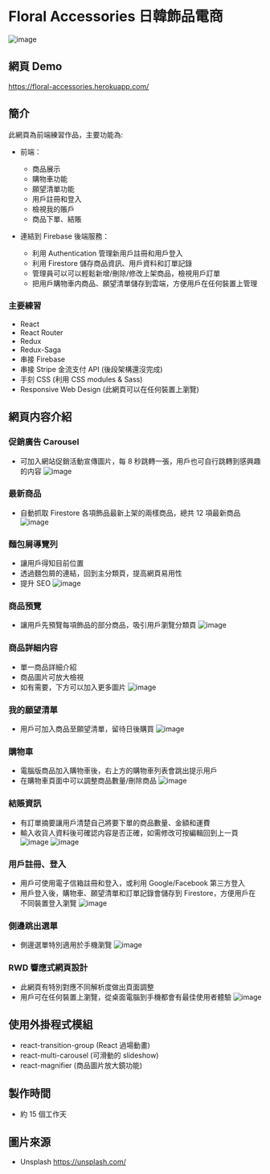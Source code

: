 # Floral Accessories 日韓飾品電商

![image](https://github.com/penguinff/readme_pictures/blob/bb5f466a2b1e53f8dbf005d7da9519687cee986c/floral-accessories/homepage.PNG)

## 網頁 Demo

https://floral-accessories.herokuapp.com/

## 簡介

此網頁為前端練習作品，主要功能為:

- 前端：

  - 商品展示
  - 購物車功能
  - 願望清單功能
  - 用戶註冊和登入
  - 檢視我的賬戶
  - 商品下單、結賬

- 連結到 Firebase 後端服務：
  - 利用 Authentication 管理新用戶註冊和用戶登入
  - 利用 Firestore 儲存商品資訊、用戶資料和訂單記錄
  - 管理員可以可以輕鬆新增/刪除/修改上架商品，檢視用戶訂單
  - 把用戶購物車内商品、願望清單儲存到雲端，方便用戶在任何裝置上管理

### 主要練習

- React
- React Router
- Redux
- Redux-Saga
- 串接 Firebase
- 串接 Stripe 金流支付 API (後段架構還沒完成)
- 手刻 CSS (利用 CSS modules & Sass)
- Responsive Web Design (此網頁可以在任何裝置上瀏覽)

## 網頁内容介紹

### 促銷廣告 Carousel

- 可加入網站促銷活動宣傳圖片，每 8 秒跳轉一張，用戶也可自行跳轉到感興趣的内容
  ![image](https://github.com/penguinff/readme_pictures/blob/bb5f466a2b1e53f8dbf005d7da9519687cee986c/floral-accessories/carousel.PNG)

### 最新商品

- 自動抓取 Firestore 各項飾品最新上架的兩樣商品，總共 12 項最新商品
  ![image](https://github.com/penguinff/readme_pictures/blob/bb5f466a2b1e53f8dbf005d7da9519687cee986c/floral-accessories/new_arrival.PNG)

### 麵包屑導覽列

- 讓用戶得知目前位置
- 透過麵包屑的連結，回到主分類頁，提高網頁易用性
- 提升 SEO
  ![image](https://github.com/penguinff/readme_pictures/blob/bb5f466a2b1e53f8dbf005d7da9519687cee986c/floral-accessories/breadcrubm.PNG)

### 商品預覽

- 讓用戶先預覽每項飾品的部分商品，吸引用戶瀏覽分類頁
  ![image](https://github.com/penguinff/readme_pictures/blob/bb5f466a2b1e53f8dbf005d7da9519687cee986c/floral-accessories/shoppage.PNG)

### 商品詳細内容

- 單一商品詳細介紹
- 商品圖片可放大檢視
- 如有需要，下方可以加入更多圖片
  ![image](https://github.com/penguinff/readme_pictures/blob/bb5f466a2b1e53f8dbf005d7da9519687cee986c/floral-accessories/productpage.PNG)

### 我的願望清單

- 用戶可加入商品至願望清單，留待日後購買
  ![image](https://github.com/penguinff/readme_pictures/blob/bb5f466a2b1e53f8dbf005d7da9519687cee986c/floral-accessories/add_wishlist.PNG)

### 購物車

- 電腦版商品加入購物車後，右上方的購物車列表會跳出提示用戶
- 在購物車頁面中可以調整商品數量/刪除商品
  ![image](https://github.com/penguinff/readme_pictures/blob/bb5f466a2b1e53f8dbf005d7da9519687cee986c/floral-accessories/cartpage.PNG)

### 結賬資訊

- 有訂單摘要讓用戶清楚自己將要下單的商品數量、金額和運費
- 輸入收貨人資料後可確認内容是否正確，如需修改可按編輯回到上一頁
  ![image](https://github.com/penguinff/readme_pictures/blob/bb5f466a2b1e53f8dbf005d7da9519687cee986c/floral-accessories/checkoutpage1.PNG)
  ![image](https://github.com/penguinff/readme_pictures/blob/bb5f466a2b1e53f8dbf005d7da9519687cee986c/floral-accessories/checkoutpage2.PNG)

### 用戶註冊、登入

- 用戶可使用電子信箱註冊和登入，或利用 Google/Facebook 第三方登入
- 用戶登入後，購物車、願望清單和訂單記錄會儲存到 Firestore，方便用戶在不同裝置登入瀏覽
  ![image](https://github.com/penguinff/readme_pictures/blob/bb5f466a2b1e53f8dbf005d7da9519687cee986c/floral-accessories/signin_signup_page.PNG)

### 側邊跳出選單

- 側邊選單特別適用於手機瀏覽
  ![image](https://github.com/penguinff/readme_pictures/blob/bb5f466a2b1e53f8dbf005d7da9519687cee986c/floral-accessories/m_sidenav.jpeg)

### RWD 響應式網頁設計

- 此網頁有特別對應不同解析度做出頁面調整
- 用戶可在任何裝置上瀏覽，從桌面電腦到手機都會有最佳使用者體驗
  ![image](https://github.com/penguinff/readme_pictures/blob/bb5f466a2b1e53f8dbf005d7da9519687cee986c/floral-accessories/m_homepage.jpeg)

## 使用外掛程式模組

- react-transition-group (React 過場動畫)
- react-multi-carousel (可滑動的 slideshow)
- react-magnifier (商品圖片放大鏡功能)

## 製作時間

- 約 15 個工作天

## 圖片來源

- Unsplash <https://unsplash.com/>
